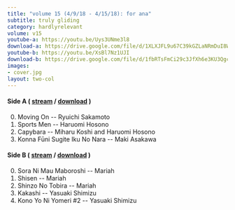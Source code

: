 ```yaml
---
title: "volume 15 (4/9/18 - 4/15/18): for ana"
subtitle: truly gliding
category: hardlyrelevant
volume: v15
youtube-a: https://youtu.be/Uys3UNme3l8
download-a: https://drive.google.com/file/d/1XLXJFL9u67C39kGZLaNRmDuI8Wmrkusf/view?usp=drivesdk
youtube-b: https://youtu.be/XsBl7Nz1UJI
download-b: https://drive.google.com/file/d/1fbRTsFmCi29c3JfXh6e3KU3QgcWiTjlD/view?usp=drivesdk
images:
- cover.jpg
layout: two-col
---
```

#### Side A ( <a target="_blank" href="{{ page.youtube-a }}">stream</a> / <a target="_blank" href="{{ page.download-a }}">download</a> ) ####
0. Moving On -- Ryuichi Sakamoto
1. Sports Men -- Haruomi Hosono
2. Capybara -- Miharu Koshi and Haruomi Hosono
3. Konna Fūni Sugite Iku No Nara -- Maki Asakawa

#### Side B ( <a target="_blank" href="{{ page.youtube-b }}">stream</a> / <a target="_blank" href="{{ page.download-b }}">download</a> ) ####
0. Sora Ni Mau Maboroshi -- Mariah
1. Shisen -- Mariah
2. Shinzo No Tobira -- Mariah
3. Kakashi -- Yasuaki Shimizu
4. Kono Yo Ni Yomeri #2 -- Yasuaki Shimizu
